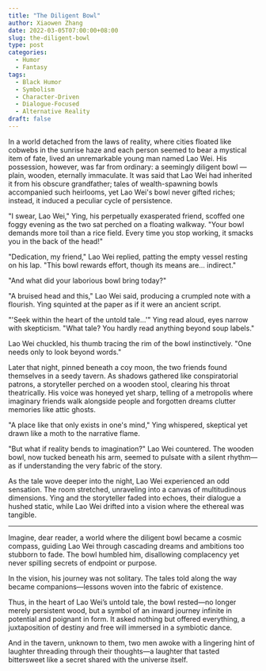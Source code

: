 ```yaml
---
title: "The Diligent Bowl"
author: Xiaowen Zhang
date: 2022-03-05T07:00:00+08:00
slug: the-diligent-bowl
type: post
categories:
  - Humor
  - Fantasy
tags:
  - Black Humor
  - Symbolism
  - Character-Driven
  - Dialogue-Focused
  - Alternative Reality
draft: false
---
```


In a world detached from the laws of reality, where cities floated like cobwebs in the sunrise haze and each person seemed to bear a mystical item of fate, lived an unremarkable young man named Lao Wei. His possession, however, was far from ordinary: a seemingly diligent bowl — plain, wooden, eternally immaculate. It was said that Lao Wei had inherited it from his obscure grandfather; tales of wealth-spawning bowls accompanied such heirlooms, yet Lao Wei's bowl never gifted riches; instead, it induced a peculiar cycle of persistence.

"I swear, Lao Wei," Ying, his perpetually exasperated friend, scoffed one foggy evening as the two sat perched on a floating walkway. "Your bowl demands more toil than a rice field. Every time you stop working, it smacks you in the back of the head!"

"Dedication, my friend," Lao Wei replied, patting the empty vessel resting on his lap. "This bowl rewards effort, though its means are... indirect."

"And what did your laborious bowl bring today?"

"A bruised head and this," Lao Wei said, producing a crumpled note with a flourish. Ying squinted at the paper as if it were an ancient script. 

"'Seek within the heart of the untold tale...'" Ying read aloud, eyes narrow with skepticism. "What tale? You hardly read anything beyond soup labels."

Lao Wei chuckled, his thumb tracing the rim of the bowl instinctively. "One needs only to look beyond words."

Later that night, pinned beneath a coy moon, the two friends found themselves in a seedy tavern. As shadows gathered like conspiratorial patrons, a storyteller perched on a wooden stool, clearing his throat theatrically. His voice was honeyed yet sharp, telling of a metropolis where imaginary friends walk alongside people and forgotten dreams clutter memories like attic ghosts.

"A place like that only exists in one's mind," Ying whispered, skeptical yet drawn like a moth to the narrative flame.

"But what if reality bends to imagination?" Lao Wei countered. The wooden bowl, now tucked beneath his arm, seemed to pulsate with a silent rhythm—as if understanding the very fabric of the story.

As the tale wove deeper into the night, Lao Wei experienced an odd sensation. The room stretched, unraveling into a canvas of multitudinous dimensions. Ying and the storyteller faded into echoes, their dialogue a hushed static, while Lao Wei drifted into a vision where the ethereal was tangible.

---

Imagine, dear reader, a world where the diligent bowl became a cosmic compass, guiding Lao Wei through cascading dreams and ambitions too stubborn to fade. The bowl humbled him, disallowing complacency yet never spilling secrets of endpoint or purpose.

In the vision, his journey was not solitary. The tales told along the way became companions—lessons woven into the fabric of existence.

Thus, in the heart of Lao Wei’s untold tale, the bowl rested—no longer merely persistent wood, but a symbol of an inward journey infinite in potential and poignant in form. It asked nothing but offered everything, a juxtaposition of destiny and free will immersed in a symbiotic dance.

And in the tavern, unknown to them, two men awoke with a lingering hint of laughter threading through their thoughts—a laughter that tasted bittersweet like a secret shared with the universe itself.